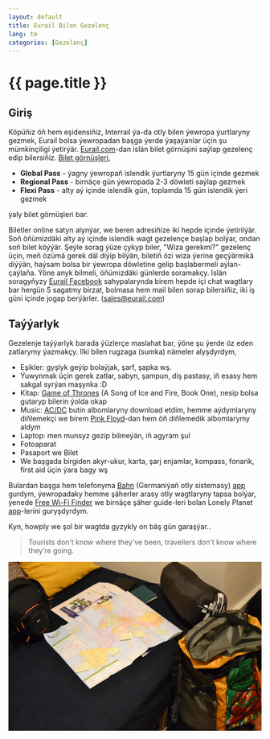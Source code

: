 ```yaml
---
layout: default
title: Eurail Bilen Gezelenç
lang: tm
categories: [Gezelenç]
---
```


{{ page.title }}
================

Giriş
------

Köpüňiz öň hem eşidensiňiz, Interrail ýa-da otly bilen ýewropa ýurtlaryny 
gezmek, Eurail bolsa ýewropadan başga ýerde ýaşaýanlar üçin şu mümkinçiligi 
ýetirýär. [Eurail.com](http://www.eurail.com/home)-dan islän bilet görnüşini 
saýlap gezelenç edip bilersiňiz. [Bilet görnüşleri](http://www.eurail.com/eurail-passes),  

* **Global Pass** - ýagny ýewropaň islendik ýurtlaryny 15 gün içinde gezmek 
* **Regional Pass** - birnäçe gün ýewropada 2-3 döwleti saýlap gezmek 
* **Flexi Pass** - alty aý içinde islendik gün, toplamda 15 gün islendik ýeri gezmek

ýaly bilet görnüşleri bar.

Biletler online satyn alynýar, we beren adresiňize iki hepde içinde ýetirilýär.
Soň öňümizdäki alty aý içinde islendik wagt gezelençe başlap bolýar, ondan soň bilet köýýär. 
Şeýle sorag ýüze çykyp biler, "Wiza gerekmi?" gezelenç üçin, meň özümä gerek däl diýip bilýän,
biletiň özi wiza ýerine geçýärmikä diýýän, haýsam bolsa bir ýewropa döwletine gelip başlabermeli aýlan-çaýlaňa.
Ýöne anyk bilmeli, öňümizdäki günlerde soramakçy. Islän soragyňyzy [Eurail Facebook](http://www.facebook.com/eurorail)
 sahypalarynda birem 
hepde içi chat wagtlary bar hergün 5 sagatmy birzat, bolmasa hem mail 
bilen sorap bilersiňiz, iki iş güni içinde jogap berýärler. (sales@eurail.com)

Taýýarlyk
---------

Gezelenje taýýarlyk barada ýüzlerçe maslahat bar, ýöne şu ýerde öz eden 
zatlarymy ýazmakçy. Ilki bilen rugzaga (sumka) nämeler alyşdyrdym,  

* Eşikler: gyşlyk geýip bolaýjak, şarf, şapka wş. 
* Ýuwynmak üçin gerek zatlar, sabyn, şampun, diş pastasy, iň esasy hem sakgal syrýan maşynka :D
* Kitap: [Game of Thrones](http://www.amazon.com/Game-Thrones-Song-Fire-Book/dp/0553573403) 
(A Song of Ice and Fire, Book One), nesip bolsa gutaryp bilerin ýolda okap 
* Music: [AC/DC](http://en.wikipedia.org/wiki/AC/DC) butin albomlaryny download etdim, 
hemme aýdymlaryny diňlemekçi we birem [Pink Floyd](http://en.wikipedia.org/wiki/Pink_Floyd)-dan hem öň diňlemedik albomlarymy aldym 
* Laptop: men munsyz gezip bilmeýän, iň agyram şul 
* Fotoaparat 
* Pasaport we Bilet 
* We başgada birgiden akyr-ukur, karta, şarj enjamlar, kompass, fonarik, first aid üçin ýara bagy wş

Bulardan başga hem telefonyma [Bahn](http://www.bahn.com) (Germaniýaň otly sistemasy) [app](http://www.bahn.de/p/view/buchung/mobil/mobile-apps.shtml) gurdym, 
ýewropadaky hemme şäherler arasy otly wagtlaryny tapsa bolýar, ýenede [Free Wi-Fi Finder](http://www.jiwire.com/iphone) 
we birnäçe şäher guide-leri bolan Lonely Planet [app](http://www.lonelyplanet.com/apps-and-ebooks/)-lerini guryşdyrdym.

Kyn, howply we şol bir wagtda gyzykly on bäş gün garaşýar..

> Tourists don’t know where they’ve been, travellers don’t know where they’re going.

![eurail planning](/files/eurail/01.JPG)


